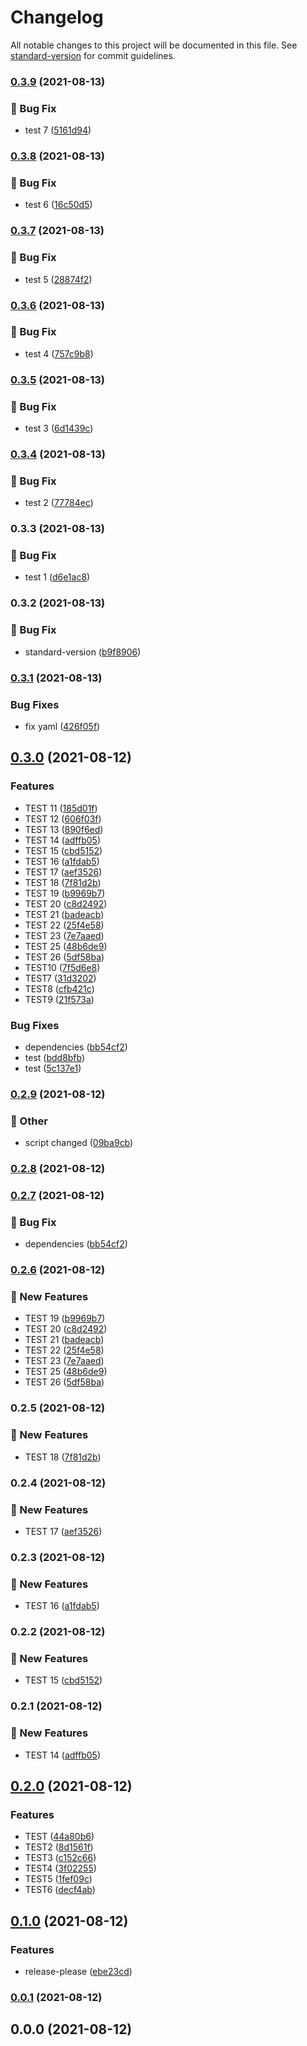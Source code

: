 # Changelog

All notable changes to this project will be documented in this file. See [standard-version](https://github.com/conventional-changelog/standard-version) for commit guidelines.

### [0.3.9](https://github.com/yangtopia/angular-cypress/compare/v0.3.8...v0.3.9) (2021-08-13)


### :bug: Bug Fix

* test 7 ([5161d94](https://github.com/yangtopia/angular-cypress/commit/5161d94fb2a441e234ace7da57862cb43b4d0491))

### [0.3.8](https://github.com/yangtopia/angular-cypress/compare/v0.3.7...v0.3.8) (2021-08-13)


### :bug: Bug Fix

* test 6 ([16c50d5](https://github.com/yangtopia/angular-cypress/commit/16c50d560815a856d10be00022f1ef9f3c1b30ee))

### [0.3.7](https://github.com/yangtopia/angular-cypress/compare/v0.3.6...v0.3.7) (2021-08-13)


### :bug: Bug Fix

* test 5 ([28874f2](https://github.com/yangtopia/angular-cypress/commit/28874f2670c35d80b724055adad8191a84ff487d))

### [0.3.6](https://github.com/yangtopia/angular-cypress/compare/v0.3.5...v0.3.6) (2021-08-13)


### :bug: Bug Fix

* test 4 ([757c9b8](https://github.com/yangtopia/angular-cypress/commit/757c9b8d501b3613c654893ed27118d45c40f996))

### [0.3.5](https://github.com/yangtopia/angular-cypress/compare/v0.3.4...v0.3.5) (2021-08-13)


### :bug: Bug Fix

* test 3 ([6d1439c](https://github.com/yangtopia/angular-cypress/commit/6d1439c39c4ff93185a5d42158fa04f1549d5355))

### [0.3.4](https://github.com/yangtopia/angular-cypress/compare/v0.3.3...v0.3.4) (2021-08-13)


### :bug: Bug Fix

* test 2 ([77784ec](https://github.com/yangtopia/angular-cypress/commit/77784ece2c13e8b15da62da2046ca27a873c1b1c))

### 0.3.3 (2021-08-13)


### :bug: Bug Fix

* test 1 ([d6e1ac8](https://github.com/yangtopia/angular-cypress/commit/d6e1ac812f57302caf7249fe0ed01eb744b77f4d))

### 0.3.2 (2021-08-13)


### :bug: Bug Fix

* standard-version ([b9f8906](https://github.com/yangtopia/angular-cypress/commit/b9f89069ddc9133a8fe7a7c7c0c6e217b29c111e))

### [0.3.1](https://www.github.com/yangtopia/angular-cypress/compare/v0.3.0...v0.3.1) (2021-08-13)


### Bug Fixes

* fix yaml ([426f05f](https://www.github.com/yangtopia/angular-cypress/commit/426f05f5d8bd0239247f83270ca7f070f4730076))

## [0.3.0](https://www.github.com/yangtopia/angular-cypress/compare/v0.2.0...v0.3.0) (2021-08-12)


### Features

* TEST 11 ([185d01f](https://www.github.com/yangtopia/angular-cypress/commit/185d01f79dcfea5c16bb7956fb94fa09ff3443f7))
* TEST 12 ([606f03f](https://www.github.com/yangtopia/angular-cypress/commit/606f03f1e243929b9bf037c3163444d4c41439d2))
* TEST 13 ([890f6ed](https://www.github.com/yangtopia/angular-cypress/commit/890f6ed7dd1731906cf89d595b134e0f59acc6e7))
* TEST 14 ([adffb05](https://www.github.com/yangtopia/angular-cypress/commit/adffb05da0e4bf66a73f72031d76d67551ce3203))
* TEST 15 ([cbd5152](https://www.github.com/yangtopia/angular-cypress/commit/cbd5152f74015114558b6ea735ab794378042ccc))
* TEST 16 ([a1fdab5](https://www.github.com/yangtopia/angular-cypress/commit/a1fdab58f7ab282e6154f65b8898c505b9e6b776))
* TEST 17 ([aef3526](https://www.github.com/yangtopia/angular-cypress/commit/aef352612f4fb2ba553e8298f826aae6f305650c))
* TEST 18 ([7f81d2b](https://www.github.com/yangtopia/angular-cypress/commit/7f81d2b45d32e2aae3704b4fd19b3ae650b271da))
* TEST 19 ([b9969b7](https://www.github.com/yangtopia/angular-cypress/commit/b9969b7772d648c0486b203ef2872f60e3bc7333))
* TEST 20 ([c8d2492](https://www.github.com/yangtopia/angular-cypress/commit/c8d2492423a30b4cffef4456a0b62f01a00c8e21))
* TEST 21 ([badeacb](https://www.github.com/yangtopia/angular-cypress/commit/badeacbc5347f375ed15e0b691008046777415d6))
* TEST 22 ([25f4e58](https://www.github.com/yangtopia/angular-cypress/commit/25f4e5835e15334d5103c9d70ac32c1d9681e46d))
* TEST 23 ([7e7aaed](https://www.github.com/yangtopia/angular-cypress/commit/7e7aaed213a981c4819c32a92768ca78f7f9ac11))
* TEST 25 ([48b6de9](https://www.github.com/yangtopia/angular-cypress/commit/48b6de9634c91ef3b5a524738d85f8aa10026e2f))
* TEST 26 ([5df58ba](https://www.github.com/yangtopia/angular-cypress/commit/5df58ba767bf671a83ac9dc06816c10d0990ea8e))
* TEST10 ([7f5d6e8](https://www.github.com/yangtopia/angular-cypress/commit/7f5d6e8ba1d982d964757c16b29dd84ff9e94dee))
* TEST7 ([31d3202](https://www.github.com/yangtopia/angular-cypress/commit/31d32027f80a5aa2802afc202889fbb01b539cc2))
* TEST8 ([cfb421c](https://www.github.com/yangtopia/angular-cypress/commit/cfb421ccd392132db1ab9594dcb7114e6414f80c))
* TEST9 ([21f573a](https://www.github.com/yangtopia/angular-cypress/commit/21f573afa1e458d3a1fb003eaed04758974c70c2))


### Bug Fixes

* dependencies ([bb54cf2](https://www.github.com/yangtopia/angular-cypress/commit/bb54cf2bca90a87b5a4cde61deebb2d8f0a612fb))
* test ([bdd8bfb](https://www.github.com/yangtopia/angular-cypress/commit/bdd8bfb0f1c99cddcaa052449c197881ad83e138))
* test ([5c137e1](https://www.github.com/yangtopia/angular-cypress/commit/5c137e1488a18879e4376c857c3f9d4416fcb1ec))

### [0.2.9](https://github.com/yangtopia/angular-cypress/compare/v0.2.8...v0.2.9) (2021-08-12)


### :mega: Other

* script changed ([09ba9cb](https://github.com/yangtopia/angular-cypress/commit/09ba9cbae71095a479fe35d891d9e794a116d675))

### [0.2.8](https://github.com/yangtopia/angular-cypress/compare/v0.2.7...v0.2.8) (2021-08-12)

### [0.2.7](https://github.com/yangtopia/angular-cypress/compare/v0.2.6...v0.2.7) (2021-08-12)


### :bug: Bug Fix

* dependencies ([bb54cf2](https://github.com/yangtopia/angular-cypress/commit/bb54cf2bca90a87b5a4cde61deebb2d8f0a612fb))

### [0.2.6](https://github.com/yangtopia/angular-cypress/compare/v0.2.5...v0.2.6) (2021-08-12)


### :rocket: New Features

* TEST 19 ([b9969b7](https://github.com/yangtopia/angular-cypress/commit/b9969b7772d648c0486b203ef2872f60e3bc7333))
* TEST 20 ([c8d2492](https://github.com/yangtopia/angular-cypress/commit/c8d2492423a30b4cffef4456a0b62f01a00c8e21))
* TEST 21 ([badeacb](https://github.com/yangtopia/angular-cypress/commit/badeacbc5347f375ed15e0b691008046777415d6))
* TEST 22 ([25f4e58](https://github.com/yangtopia/angular-cypress/commit/25f4e5835e15334d5103c9d70ac32c1d9681e46d))
* TEST 23 ([7e7aaed](https://github.com/yangtopia/angular-cypress/commit/7e7aaed213a981c4819c32a92768ca78f7f9ac11))
* TEST 25 ([48b6de9](https://github.com/yangtopia/angular-cypress/commit/48b6de9634c91ef3b5a524738d85f8aa10026e2f))
* TEST 26 ([5df58ba](https://github.com/yangtopia/angular-cypress/commit/5df58ba767bf671a83ac9dc06816c10d0990ea8e))

### 0.2.5 (2021-08-12)


### :rocket: New Features

* TEST 18 ([7f81d2b](https://github.com/yangtopia/angular-cypress/commit/7f81d2b45d32e2aae3704b4fd19b3ae650b271da))

### 0.2.4 (2021-08-12)


### :rocket: New Features

* TEST 17 ([aef3526](https://github.com/yangtopia/angular-cypress/commit/aef352612f4fb2ba553e8298f826aae6f305650c))

### 0.2.3 (2021-08-12)


### :rocket: New Features

* TEST 16 ([a1fdab5](https://github.com/yangtopia/angular-cypress/commit/a1fdab58f7ab282e6154f65b8898c505b9e6b776))

### 0.2.2 (2021-08-12)


### :rocket: New Features

* TEST 15 ([cbd5152](https://github.com/yangtopia/angular-cypress/commit/cbd5152f74015114558b6ea735ab794378042ccc))

### 0.2.1 (2021-08-12)


### :rocket: New Features

* TEST 14 ([adffb05](https://github.com/yangtopia/angular-cypress/commit/adffb05da0e4bf66a73f72031d76d67551ce3203))

## [0.2.0](https://www.github.com/yangtopia/angular-cypress/compare/v0.1.0...v0.2.0) (2021-08-12)


### Features

* TEST ([44a80b6](https://www.github.com/yangtopia/angular-cypress/commit/44a80b6b6560b66be7cb60e596183f8f02035f0b))
* TEST2 ([8d1561f](https://www.github.com/yangtopia/angular-cypress/commit/8d1561fbe7ddace393d15be3fd8cb47216f8dfdc))
* TEST3 ([c152c66](https://www.github.com/yangtopia/angular-cypress/commit/c152c66c0a9dd7c93fe1625643a6a8a52215348e))
* TEST4 ([3f02255](https://www.github.com/yangtopia/angular-cypress/commit/3f022555784815c10d0693deb678f83f867e8253))
* TEST5 ([1fef09c](https://www.github.com/yangtopia/angular-cypress/commit/1fef09cb5c2778936ed3b9cd2360452b9ef141db))
* TEST6 ([decf4ab](https://www.github.com/yangtopia/angular-cypress/commit/decf4abad04090a08df249905a58f4da36380ed0))

## [0.1.0](https://www.github.com/yangtopia/angular-cypress/compare/v0.0.1...v0.1.0) (2021-08-12)


### Features

* release-please ([ebe23cd](https://www.github.com/yangtopia/angular-cypress/commit/ebe23cdc2e4ef0ef01bd8865b49607c0dd2468f7))

### [0.0.1](https://github.com/yangtopia/angular-cypress/compare/v0.0.0...v0.0.1) (2021-08-12)

## 0.0.0 (2021-08-12)

